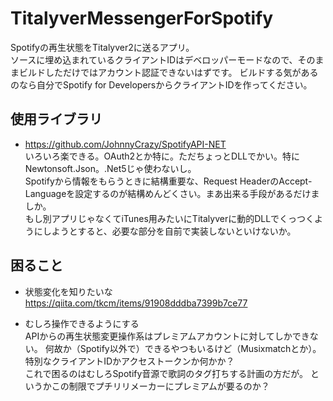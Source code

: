 # TitalyverMessengerForSpotify

Spotifyの再生状態をTitalyver2に送るアプリ。<BR>
ソースに埋め込まれているクライアントIDはデベロッパーモードなので、そのままビルドしただけではアカウント認証できないはずです。
ビルドする気があるのなら自分でSpotify for DevelopersからクライアントIDを作ってください。

## 使用ライブラリ
* https://github.com/JohnnyCrazy/SpotifyAPI-NET<BR>
いろいろ楽できる。OAuth2とか特に。ただちょっとDLLでかい。特にNewtonsoft.Json。.Net5じゃ使わないし。<BR>
Spotifyから情報をもらうときに結構重要な、Request HeaderのAccept-Languageを設定するのが結構めんどくさい。まあ出来る手段があるだけましか。<BR>
もし別アプリじゃなくてiTunes用みたいにTitalyverに動的DLLでくっつくようにしようとすると、必要な部分を自前で実装しないといけないか。<BR>

## 困ること
* 状態変化を知りたいな<BR>
https://qiita.com/tkcm/items/91908dddba7399b7ce77

* むしろ操作できるようにする<BR>
APIからの再生状態変更操作系はプレミアムアカウントに対してしかできない。
何故か（Spotify以外で）できるやつもいるけど（Musixmatchとか）。特別なクライアントIDかアクセストークンか何かか？<BR>
これで困るのはむしろSpotify音源で歌詞のタグ打ちする計画の方だが。
というかこの制限でプチリリメーカーにプレミアムが要るのか？
  
  
